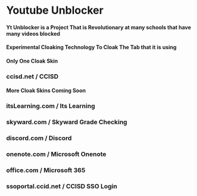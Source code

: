# Youtube Unblocker

#### Yt Unblocker is a Project That is Revolutionary at many schools that have many videos blocked

#### Experimental Cloaking Technology To Cloak The Tab that it is using

#### Only One Cloak Skin

### ccisd.net / CCISD

#### More Cloak Skins Coming Soon

### itsLearning.com / Its Learning
### skyward.com / Skyward Grade Checking
### discord.com / Discord
### onenote.com / Microsoft Onenote
### office.com / Microsoft 365
### ssoportal.ccid.net / CCISD SSO Login
### 

